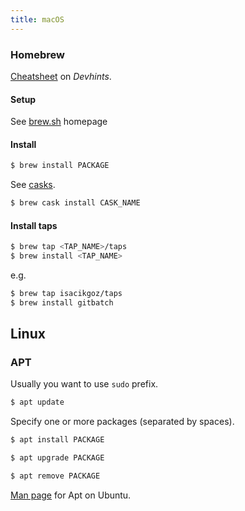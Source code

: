```yaml
---
title: macOS
---
```


### Homebrew

[Cheatsheet](https://devhints.io/homebrew) on _Devhints_.

#### Setup

See [brew.sh](https://brew.sh) homepage

#### Install

```sh
$ brew install PACKAGE
```

See [casks](https://formulae.brew.sh/cask/).

```sh
$ brew cask install CASK_NAME
```

#### Install taps

```sh
$ brew tap <TAP_NAME>/taps
$ brew install <TAP_NAME>
```

e.g.

```sh
$ brew tap isacikgoz/taps
$ brew install gitbatch
```

## Linux

### APT

Usually you want to use `sudo` prefix.

```sh
$ apt update
```

Specify one or more packages (separated by spaces).

```sh
$ apt install PACKAGE

$ apt upgrade PACKAGE

$ apt remove PACKAGE
```

[Man page](http://manpages.ubuntu.com/manpages/trusty/man8/apt.8.html) for Apt on Ubuntu.
